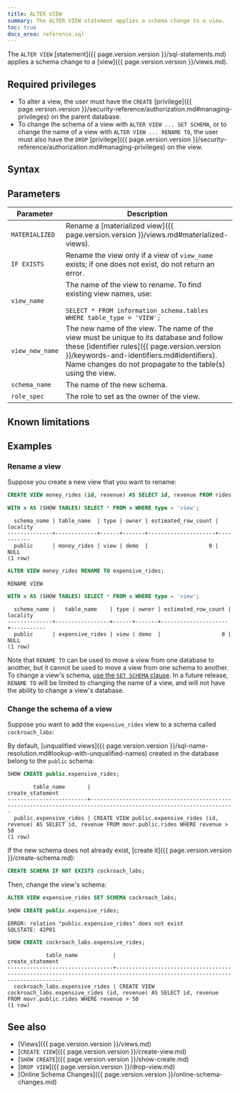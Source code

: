 ```yaml
---
title: ALTER VIEW
summary: The ALTER VIEW statement applies a schema change to a view.
toc: true
docs_area: reference.sql
---
```


The `ALTER VIEW` [statement]({{ page.version.version }}/sql-statements.md) applies a schema change to a [view]({{ page.version.version }}/views.md).


## Required privileges

- To alter a view, the user must have the `CREATE` [privilege]({{ page.version.version }}/security-reference/authorization.md#managing-privileges) on the parent database.
- To change the schema of a view with `ALTER VIEW ... SET SCHEMA`, or to change the name of a view with `ALTER VIEW ... RENAME TO`, the user must also have the `DROP` [privilege]({{ page.version.version }}/security-reference/authorization.md#managing-privileges) on the view.

## Syntax

<div>
</div>

## Parameters

Parameter | Description
----------|------------
`MATERIALIZED` |  Rename a [materialized view]({{ page.version.version }}/views.md#materialized-views).
`IF EXISTS` | Rename the view only if a view of `view_name` exists; if one does not exist, do not return an error.
`view_name` | The name of the view to rename. To find existing view names, use:<br><br>`SELECT * FROM information_schema.tables WHERE table_type = 'VIEW';`
`view_new_name` | The new name of the view. The name of the view must be unique to its database and follow these [identifier rules]({{ page.version.version }}/keywords-and-identifiers.md#identifiers). Name changes do not propagate to the table(s) using the view.
`schema_name` | The name of the new schema.
`role_spec` |  The role to set as the owner of the view.

## Known limitations


## Examples

### Rename a view

Suppose you create a new view that you want to rename:

~~~ sql
CREATE VIEW money_rides (id, revenue) AS SELECT id, revenue FROM rides WHERE revenue > 50;
~~~

~~~ sql
WITH x AS (SHOW TABLES) SELECT * FROM x WHERE type = 'view';
~~~

~~~
  schema_name | table_name  | type | owner | estimated_row_count | locality
--------------+-------------+------+-------+---------------------+-----------
  public      | money_rides | view | demo  |                   0 | NULL
(1 row)
~~~

~~~ sql
ALTER VIEW money_rides RENAME TO expensive_rides;
~~~
~~~
RENAME VIEW
~~~

~~~ sql
WITH x AS (SHOW TABLES) SELECT * FROM x WHERE type = 'view';
~~~

~~~
  schema_name |   table_name    | type | owner | estimated_row_count | locality
--------------+-----------------+------+-------+---------------------+-----------
  public      | expensive_rides | view | demo  |                   0 | NULL
(1 row)
~~~

Note that `RENAME TO` can be used to move a view from one database to another, but it cannot be used to move a view from one schema to another. To change a view's schema, [use the `SET SCHEMA` clause](#change-the-schema-of-a-view). In a future release, `RENAME TO` will be limited to changing the name of a view, and will not have the ability to change a view's database.

### Change the schema of a view

Suppose you want to add the `expensive_rides` view to a schema called `cockroach_labs`:

By default, [unqualified views]({{ page.version.version }}/sql-name-resolution.md#lookup-with-unqualified-names) created in the database belong to the `public` schema:

~~~ sql
SHOW CREATE public.expensive_rides;
~~~

~~~
        table_name       |                                                 create_statement
-------------------------+-------------------------------------------------------------------------------------------------------------------
  public.expensive_rides | CREATE VIEW public.expensive_rides (id, revenue) AS SELECT id, revenue FROM movr.public.rides WHERE revenue > 50
(1 row)
~~~

If the new schema does not already exist, [create it]({{ page.version.version }}/create-schema.md):

~~~ sql
CREATE SCHEMA IF NOT EXISTS cockroach_labs;
~~~

Then, change the view's schema:

~~~ sql
ALTER VIEW expensive_rides SET SCHEMA cockroach_labs;
~~~

~~~ sql
SHOW CREATE public.expensive_rides;
~~~

~~~
ERROR: relation "public.expensive_rides" does not exist
SQLSTATE: 42P01
~~~

~~~ sql
SHOW CREATE cockroach_labs.expensive_rides;
~~~

~~~
            table_name           |                                                     create_statement
---------------------------------+---------------------------------------------------------------------------------------------------------------------------
  cockroach_labs.expensive_rides | CREATE VIEW cockroach_labs.expensive_rides (id, revenue) AS SELECT id, revenue FROM movr.public.rides WHERE revenue > 50
(1 row)
~~~

## See also

- [Views]({{ page.version.version }}/views.md)
- [`CREATE VIEW`]({{ page.version.version }}/create-view.md)
- [`SHOW CREATE`]({{ page.version.version }}/show-create.md)
- [`DROP VIEW`]({{ page.version.version }}/drop-view.md)
- [Online Schema Changes]({{ page.version.version }}/online-schema-changes.md)